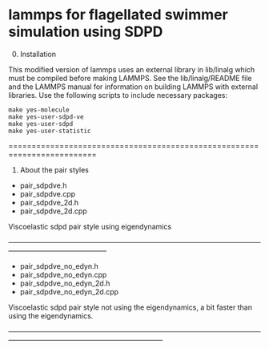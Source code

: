 # lammps for flagellated swimmer simulation using SDPD

0. Installation

This modified version of lammps uses an external library in lib/linalg which must be
compiled before making LAMMPS.  See the lib/linalg/README file and the
LAMMPS manual for information on building LAMMPS with external
libraries.
Use the following scripts to include necessary packages:

    make yes-molecule
    make yes-user-sdpd-ve
    make yes-user-sdpd
    make yes-user-statistic

=========================================================================

1. About the pair styles

- pair_sdpdve.h
- pair_sdpdve.cpp
- pair_sdpdve_2d.h
- pair_sdpdve_2d.cpp

Viscoelastic sdpd pair style using eigendynamics

——————————————————————————————————————————————————

- pair_sdpdve_no_edyn.h
- pair_sdpdve_no_edyn.cpp
- pair_sdpdve_no_edyn_2d.h
- pair_sdpdve_no_edyn_2d.cpp

Viscoelastic sdpd pair style not using the eigendynamics, a bit faster than using the eigendynamics.

——————————————————————————————————————————————————————————

- pair_sdpdve_no_fluc_2d.h
- pair_sdpdve_no_fluc_2d.cpp

Viscoelastic sdpd pair style without fluctuation in the conformation tensor

——————————————————————————————————————————————————————————

For pair styles using the eigendynamics, the corresponding atom style is `sdpdve` defined in files atom_vec_sdpdve.h and atom_vec_sdpdve.cpp; the corresponding fix style is `nve/sdpdve` defined in fix_nve_sdpdve.h and fix_nve_sdpdve.cpp.
For pair styles not using the eigendynamics, the corresponding atom style is `sdpd/no/edyn` defined in files atom_vec_sdpdve_no_edyn.h and atom_vec_sdpdve_no_edyn.cpp; the corresponding fix style is `nve/sdpdve/no/edyn` defined in fix_nve_sdpdve_no_edyn.h and fix_nve_sdpdve_no_edyn.cpp

Usage:

    atom_style 1 sdpdve/no/edyn
    pair_style  sdpdve/no/fluc/2d ${P0} ${Pb} ${kappa} $T all ${rc} ${seed} empty ${rho0} ${tau} ${Np}
    pair_coeff * * sdpdve/no/fluc/2d ${rho0} ${mu} 0 ${rc}
    fix 1 all nve/sdpdve/no/edyn

=========================================================================

2. About the angle styles

- angle_harmonic_stochastic_omega.h
- angle_harmonic_stochastic_omega.cpp

Angles are harmonic with their equilibrium angle changing sinusoidally.  And the frequency also changes stochastically
angle_style harmonic/stochastic/omega

Usage: 

    angle_coeff * ${Kb} ${b} ${omega_mu} ${omega_sigma} ${theta0} ${skew} ${t0}

The parameter “Individual“  for the atom_style should be >=1 so that the initial phases are read from the data file.
If Ind=2 the amplitude b is also read from data file, it can be used to model ant-posteriorly asymmetric flagellum.
Kb: energy constant
b: amplitude of the angle oscillation
The varying frequency follows the lognormal distribution. It change its value only after one period which is determined by its current frequency.

omega_mu: mean value of the normal distribution

omega_sigma^2: variance of the normal distribution

theta0: a systematic offset on the equilibrium angle, used to model asymmetric flagellum

skew: rather than following a perfect sine wave the varying equilibrium angle can also follow a skewed sine wave

t0:  to avoid too fast movement, at the beginning of the simulation the actual oscillation amplitude increases smoothly from 0 to the specified value of b. t0 is the relaxation time of this smooth transition.

The unit of omega is radian/s, that of other angle parameters is angle.

——————————————————————————————————————————————————————————

- angle_harmonic_eqvar.h
- angle_harmonic_eqvar.cpp

Almost the same as harmonic_stochastic_omega except now the frequency omega is fixed.
Usage example:

    angle_style harmonic/eqvar
    angle_coeff 1 ${Kb} ${b} ${omega} ${theta0} ${skew} ${t0}

——————————————————————————————————————————————————————————

- angle_harmonic_reciprocal.h
- angle_harmonic_reciprocal.cpp

Almost the same as harmonic_eqvar except that now the formula for the angle is:
$theta = theta0 + b*sin(k*x)*sin(omega*t)$. 

Usage example:

    angle_style harmonic/eqvar
    angle_coeff 1 ${Kb} ${b} ${omega} ${theta0} ${skew} ${t0}


——————————————————————————————————————————————————————————


- angle_harmonic_powconst.h
- angle_harmonic_powconst.cpp

Usage:

    angle_style harmonic/powconst
    angle_coeff 1 ${Kb} ${b} ${omega} ${theta0} ${skew} ${pw} ${start} c_ID ${pr} ${frac} ${t0}

This angle style adjust the beating frequency of a flagellum to match its output power with the specified one: “pw”.
c_ID is the compute ID that computes the output power of the flagellum. See below for the compute group/group/fv.

Parameter pr and frac affect how the omega is adjusted every step.

If pr>=1, every step the increment or decrement of the frequency is `|omega*frac|`.

If pr<1, the increment or decrement of the frequency is `|frac|`.

===========================================================================

3. Compute and fix 

- compute_group_goup_fv.h
- compute_group_goup_fv.cpp

Usage:

    compute ps1 flagellum1 group/group/fv sol vector yes velocity yes conseronly no

It computes the output power of flagellum 1: the total output power of a flagellum is $P = -\sum_{i\le N} \sum_{j\le M} \mathbf{F}_{ij}\mathbf{v}_i$, where $N$ is the number of particles consisting of the flagellum, $M$ is the number of particles of the fluid.

The arg of velocity must be yes (default) otherwise only forces are accumulated.
The argument of vector determines whether to consider the forces that are not along the $r_{ij}$ direction (i.e. the dissipative forces). It must be yes (default) to calculate the correct output power. We can also set conseronly to be yes to consider only the conservative part of the inter-particle forces. The default is no. For SDPD particles setting “conseronly yes” overwrites “vector yes”. For SDPDVE particles the two will not be in conflict because the conservative forces are not along the $r_{ij}$ direction.

IMPORTANT: the function single_vec() is only defined in pair_sdpd.cpp and pair_sdpdve_no_fluc_2d.cpp, so only in these two pair_style can we use this compute with “vector yes” to get the output power. To add single_vec function to other pair_style is straightforward, do it yourself if you really need it.

——————————————————————————————————————————————————————————

- compute_angle_local_phase.h
- compute_angle_local_phase.cpp

Usage:

    compute phase1 flagellum1 angle/local/phase phase

It compute the phases of flagellum 1

——————————————————————————————————————————————————————————

- fix_spring_orientation.h
- fix_spring_orientation.cpp

Usage:

    fix 4 sheet1 spring/orientation ${Km} ${phi1} xy 0

fix the orientation of the flagellum, it need to call some functions we newly defined in group.cpp (lr() and r2cm())

Km: k_spring

phi1: specified orientation, radian, relative to the horizontal axis

xy: the plane, it can also be ‘yz’ or ‘xz’

ind_cal_ori: whether to use the initial orientation to be the target orientation
